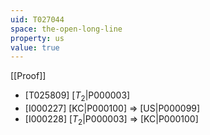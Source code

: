 ```yaml
---
uid: T027044
space: the-open-long-line
property: us
value: true
---
```

[[Proof]]

* [T025809] [$T_2$|P000003]
* [I000227] [KC|P000100] => [US|P000099]
* [I000228] [$T_2$|P000003] => [KC|P000100]

